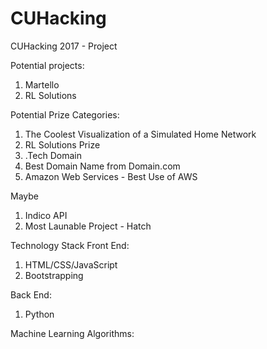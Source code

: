 # CUHacking
CUHacking 2017 - Project

Potential projects:
  1. Martello
  2. RL Solutions

Potential Prize Categories:
  1. The Coolest Visualization of a Simulated Home Network
  2. RL Solutions Prize
  3.  .Tech Domain
  4. Best Domain Name from Domain.com
  5. Amazon Web Services - Best Use of AWS
  
  Maybe
  1. Indico API
  2. Most Launable Project - Hatch
  
Technology Stack
Front End:
  1. HTML/CSS/JavaScript
  2. Bootstrapping

Back End:
  1. Python

Machine Learning Algorithms:
